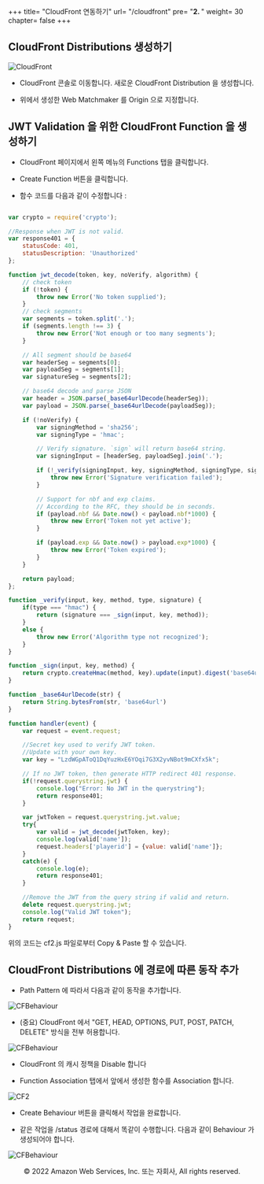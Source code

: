 +++
title= "CloudFront 연동하기"
url= "/cloudfront"
pre= "<b>2. </b>"
weight= 30
chapter= false
+++

## CloudFront Distributions 생성하기

![CloudFront](https://d1zrwss8zuawdm.cloudfront.net/webcard21-cf.png)

- CloudFront 콘솔로 이동합니다. 새로운 CloudFront Distribution 을 생성합니다.

- 위에서 생성한 Web Matchmaker 를 Origin 으로 지정합니다.

## JWT Validation 을 위한 CloudFront Function 을 생성하기

- CloudFront 페이지에서 왼쪽 메뉴의 Functions 탭을 클릭합니다.

- Create Function 버튼을 클릭합니다.

- 함수 코드를 다음과 같이 수정합니다 :

```javascript

var crypto = require('crypto');

//Response when JWT is not valid.
var response401 = {
    statusCode: 401,
    statusDescription: 'Unauthorized'
};

function jwt_decode(token, key, noVerify, algorithm) {
    // check token
    if (!token) {
        throw new Error('No token supplied');
    }
    // check segments
    var segments = token.split('.');
    if (segments.length !== 3) {
        throw new Error('Not enough or too many segments');
    }

    // All segment should be base64
    var headerSeg = segments[0];
    var payloadSeg = segments[1];
    var signatureSeg = segments[2];

    // base64 decode and parse JSON
    var header = JSON.parse(_base64urlDecode(headerSeg));
    var payload = JSON.parse(_base64urlDecode(payloadSeg));

    if (!noVerify) {
        var signingMethod = 'sha256';
        var signingType = 'hmac';

        // Verify signature. `sign` will return base64 string.
        var signingInput = [headerSeg, payloadSeg].join('.');

        if (!_verify(signingInput, key, signingMethod, signingType, signatureSeg)) {
            throw new Error('Signature verification failed');
        }

        // Support for nbf and exp claims.
        // According to the RFC, they should be in seconds.
        if (payload.nbf && Date.now() < payload.nbf*1000) {
            throw new Error('Token not yet active');
        }

        if (payload.exp && Date.now() > payload.exp*1000) {
            throw new Error('Token expired');
        }
    }

    return payload;
};

function _verify(input, key, method, type, signature) {
    if(type === "hmac") {
        return (signature === _sign(input, key, method));
    }
    else {
        throw new Error('Algorithm type not recognized');
    }
}

function _sign(input, key, method) {
    return crypto.createHmac(method, key).update(input).digest('base64url');
}

function _base64urlDecode(str) {
    return String.bytesFrom(str, 'base64url')
}

function handler(event) {
    var request = event.request;

    //Secret key used to verify JWT token.
    //Update with your own key.
    var key = "LzdWGpAToQ1DqYuzHxE6YOqi7G3X2yvNBot9mCXfx5k";

    // If no JWT token, then generate HTTP redirect 401 response.
    if(!request.querystring.jwt) {
        console.log("Error: No JWT in the querystring");
        return response401;
    }

    var jwtToken = request.querystring.jwt.value;
    try{ 
        var valid = jwt_decode(jwtToken, key);
        console.log(valid['name']);
        request.headers['playerid'] = {value: valid['name']};
    }
    catch(e) {
        console.log(e);
        return response401;
    }

    //Remove the JWT from the query string if valid and return.
    delete request.querystring.jwt;
    console.log("Valid JWT token");
    return request;
}

```

위의 코드는 cf2.js 파일로부터 Copy & Paste 할 수 있습니다.

## CloudFront Distributions 에 경로에 따른 동작 추가

- Path Pattern 에 따라서 다음과 같이 동작을 추가합니다.

![CFBehaviour](https://d1zrwss8zuawdm.cloudfront.net/webcard21-behaviour1.png)

- (중요) CloudFront 에서 "GET, HEAD, OPTIONS, PUT, POST, PATCH, DELETE" 방식을 전부 허용합니다.

![CFBehaviour](https://d1zrwss8zuawdm.cloudfront.net/webcard21-behaviour2.png)

- CloudFront 의 캐시 정책을 Disable 합니다

- Function Association 탭에서 앞에서 생성한 함수를 Association 합니다.

![CF2](https://d1zrwss8zuawdm.cloudfront.net/webcard21-cf2-1.png)

- Create Behaviour 버튼을 클릭해서 작업을 완료합니다.

- 같은 작업을 /status 경로에 대해서 똑같이 수행합니다. 다음과 같이 Behaviour 가 생성되어야 합니다.

![CFBehaviour](https://d1zrwss8zuawdm.cloudfront.net/webcard21-behaviour3.png)


<p align="center">
© 2022 Amazon Web Services, Inc. 또는 자회사, All rights reserved.
</p>
